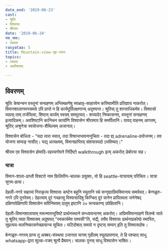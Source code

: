 ```yaml
---
date_end: '2019-06-23'
cast:
- श्रुतिः
- विश्वासः
- श्रीरामः
date: '2019-06-24'
रसः_भावः:
- व्यग्रता
rasyataa: 5
title: Mountain-view-गृह-त्यागः
topics:
- व्यग्रता
- अकौशलम्

---
```


## विवरणम्
श्रुतिः केषान्चन वस्तूनां सन्ग्रहणम् अन्तिमक्षणेषु स्वभ्रातृ-साहाय्येन करिष्यामीति प्रतिज्ञाय नाकरोत्। विमानशालागमनसमये ऽपि प्राप्ते न हि कार्यपूर्तिलक्षणान्य् अदृश्यन्त। श्रुतिस् तु शान्ताधिकमेव। विश्वासो व्यग्रस् ताम् तर्जयित्वा, शिष्टम् कार्यम् स्वयम् समपूरयत् - शय्यादेर् निष्कासनम्, वस्तूनां सन्ग्रहणम् इत्यादिकम्। अवशिष्टानि कानिचन कार्याणि विश्वासेन श्रीरामाय हि समर्पितानि। यावद् वाहनम् आगतम्, श्रुतिर् अश्रुनेत्रा स्वयोजना-शैथिल्यम् अजानात्।

विश्वासेन बोधिता - "यदा त्वरा स्यात्, तदा विश्रान्तभावनानुचिता - तदा ह्य् adrenaline-प्रयोजनम्। तव योजना सम्यङ् नासीत्। यद्य् अत्यक्ष्यम्, विमानप्राप्तिस् संशयास्पदो ऽभविष्यत्।"

श्रीराम एव विश्वासेन होमादि-रहस्यगोपने निर्दिष्टो walkthrough इत्य् अकरोत् डेबोरया सह। 

### यात्रा
विमान-शाला-प्राप्तौ विक्टरो नाम फ़िलिपीन-चालकः प्रयुक्तः, यो हि seattle-यात्रायाम् परिचितः। यात्रा सुगम-प्राया। 

देहली-नगरे सहाय्यं निराकृत्य विश्वासः कष्टेन बहूनि स्यूतानि रथे सन्गृह्याग्रिमविमानाय समर्पयत्। बेन्गळूरु-नगरे ऽपि पुनरेवम्। देहल्याम् दूरं गच्छत्सु विश्वासादिषु किन्चित् दूरं यानेन प्रापितवता जनेनेषद् दक्षिणापेक्षिणापि विश्वासेन सविनिमयम् दातुम् इष्टानि २० रूप्यकाण्य् उपेक्षितानि।

देहली-विमानशालायाम् मरून्मात्तभूयिष्टे प्रार्थनस्थाने सन्ध्यावन्दनम् अकरोत्। अग्रिमविमानग्रहणे विलम्बे जाते तु श्रुतिर् व्यग्रा विश्वासम् अदूषयत् "स्वकार्यमेव पश्यसी"ति, यद्यै, तयैव विश्वासः प्रार्थनाप्रकोष्ठे स्मारितः, सुप्रत्यय-मलनिष्कासनेच्छायान्च सूचितः। घटिदोषात् समयो न दृष्टस् सम्यग् इति तु विश्वासदोषः।

बेन्गळूरु-नगरम् प्राप्य तु अक्बर्-संस्थया ऽजानता यानम् गृहीतम् स्यूतप्रापणाय, ते हि पश्चात् साधु whatsapp-द्वारा शुल्क-पत्रम् श्रुत्यै प्रैषयन्। चालकः पुनस् साधु विश्वासेन भाषितः। 
